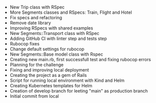 * New Trip class with RSpec
* More Segments classes and RSpecs: Train, Flight and Hotel
* Fix specs and refactoring
* Remove date library
* Improving RSpecs with shared examples
* New Segments::Transport class with RSpec
* Adding GitHub CI with linter step and tests step
* Rubocop fixes
* Change default settings for rubocop
* New Segments::Base model class with Rspec
* Creating new main.rb, first successfull test and fixing rubocop errors
* Planning for the challenge
* Fixing and improving local deployment
* Creating the project as a gem of Rails
* Script for running local environment with Kind and Helm
* Creating Kubernetes templates for Helm
* Creation of develop branch for leeting "main" as production branch
* Initial commit from local
